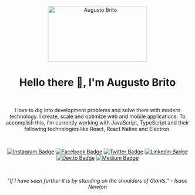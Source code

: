 <div align="center" >
<img src="https://github.com/augustobritodev/augustobritodev/blob/master/logo.png" alt="Augusto Brito" width="270" height="152">
</div>

<h1 align="center">Hello there 👋, I'm Augusto Brito</h1>

<br />

<p align="center">
I love to dig into development problems and solve them with modern technology. I create, scale and optimize web and mobile applications. To accomplish this, i'm currently working with JavaScript, TypeScript and their following technologies like React, React Native and Electron.
</p>

<br />

<div align="center"> 
	
[![Instagram Badge](https://img.shields.io/badge/-@augustobritodev-FFCD1E?style=flat-square&logo=instagram&logoColor=121214&link=https://www.instagram.com/augustobritodev)](https://www.instagram.com/augustobritodev) 
[![Facebook Badge](https://img.shields.io/badge/-/augustobritodev-FFCD1E?style=flat-square&logo=facebook&logoColor=121214&link=https://www.facebook.com/augustobritodev)](https://www.facebook.com/augustobritodev)
[![Twitter Badge](https://img.shields.io/badge/-@augustobritodev-FF7A29?style=flat-square&labelColor=FF7A29&logo=twitter&logoColor=white&link=https://twitter.com/augustobritodev)](https://twitter.com/augustobritodev) 
[![Linkedin Badge](https://img.shields.io/badge/-/augustobritodev-FF008E?style=flat-square&logo=Linkedin&logoColor=white&link=https://www.linkedin.com/in/augustobritodev)](https://www.linkedin.com/in/augustobritodev) 
[![Dev.to Badge](https://img.shields.io/badge/-/augustobritodev-FF008E?style=flat-square&logo=dev.to&logoColor=white&link=https://dev.to/@augustobritodev)](https://dev.to/@augustobritodev)
[![Medium Badge](https://img.shields.io/badge/-/augustobritodev-FF008E?style=flat-square&logo=medium&logoColor=white&link=https://medium.com/@augustobritodev)](https://medium.com/@augustobritodev)

</div>

<br />

<p align="center">
 <i>"If I have seen further it is by standing on the shoulders of Giants." - Isaac Newton</i>
</p>
